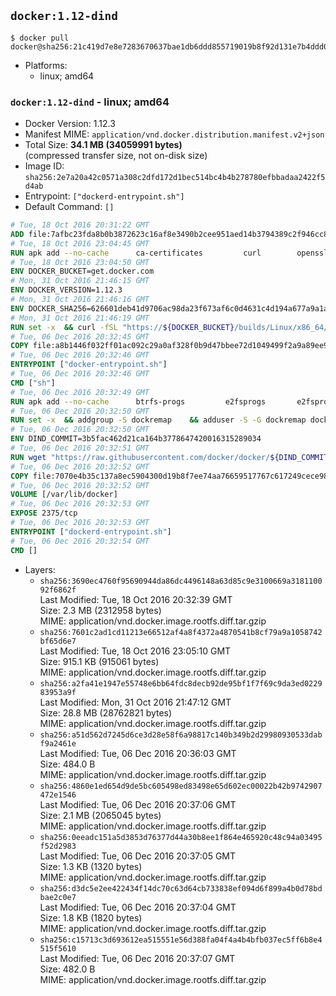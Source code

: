 ## `docker:1.12-dind`

```console
$ docker pull docker@sha256:21c419d7e8e7283670637bae1db6ddd855719019b8f92d131e7b4ddd0b4d189b
```

-	Platforms:
	-	linux; amd64

### `docker:1.12-dind` - linux; amd64

-	Docker Version: 1.12.3
-	Manifest MIME: `application/vnd.docker.distribution.manifest.v2+json`
-	Total Size: **34.1 MB (34059991 bytes)**  
	(compressed transfer size, not on-disk size)
-	Image ID: `sha256:2e7a20a42c0571a308c2dfd172d1bec514bc4b4b278780efbbadaa2422f5d4ab`
-	Entrypoint: `["dockerd-entrypoint.sh"]`
-	Default Command: `[]`

```dockerfile
# Tue, 18 Oct 2016 20:31:22 GMT
ADD file:7afbc23fda8b0b3872623c16af8e3490b2cee951aed14b3794389c2f946cc8c7 in / 
# Tue, 18 Oct 2016 23:04:45 GMT
RUN apk add --no-cache 		ca-certificates 		curl 		openssl
# Tue, 18 Oct 2016 23:04:50 GMT
ENV DOCKER_BUCKET=get.docker.com
# Mon, 31 Oct 2016 21:46:15 GMT
ENV DOCKER_VERSION=1.12.3
# Mon, 31 Oct 2016 21:46:16 GMT
ENV DOCKER_SHA256=626601deb41d9706ac98da23f673af6c0d4631c4d194a677a9a1a07d7219fa0f
# Mon, 31 Oct 2016 21:46:19 GMT
RUN set -x 	&& curl -fSL "https://${DOCKER_BUCKET}/builds/Linux/x86_64/docker-${DOCKER_VERSION}.tgz" -o docker.tgz 	&& echo "${DOCKER_SHA256} *docker.tgz" | sha256sum -c - 	&& tar -xzvf docker.tgz 	&& mv docker/* /usr/local/bin/ 	&& rmdir docker 	&& rm docker.tgz 	&& docker -v
# Tue, 06 Dec 2016 20:32:45 GMT
COPY file:a8b1446f032ff01ac092c29a0af328f0b9d47bbee72d1049499f2a9a89ee988a in /usr/local/bin/ 
# Tue, 06 Dec 2016 20:32:46 GMT
ENTRYPOINT ["docker-entrypoint.sh"]
# Tue, 06 Dec 2016 20:32:46 GMT
CMD ["sh"]
# Tue, 06 Dec 2016 20:32:49 GMT
RUN apk add --no-cache 		btrfs-progs 		e2fsprogs 		e2fsprogs-extra 		iptables 		xfsprogs 		xz
# Tue, 06 Dec 2016 20:32:50 GMT
RUN set -x 	&& addgroup -S dockremap 	&& adduser -S -G dockremap dockremap 	&& echo 'dockremap:165536:65536' >> /etc/subuid 	&& echo 'dockremap:165536:65536' >> /etc/subgid
# Tue, 06 Dec 2016 20:32:50 GMT
ENV DIND_COMMIT=3b5fac462d21ca164b3778647420016315289034
# Tue, 06 Dec 2016 20:32:51 GMT
RUN wget "https://raw.githubusercontent.com/docker/docker/${DIND_COMMIT}/hack/dind" -O /usr/local/bin/dind 	&& chmod +x /usr/local/bin/dind
# Tue, 06 Dec 2016 20:32:52 GMT
COPY file:7070e4b35c137a8ec5904300d19b8f7ee74aa76659517767c617249cece98a4a in /usr/local/bin/ 
# Tue, 06 Dec 2016 20:32:52 GMT
VOLUME [/var/lib/docker]
# Tue, 06 Dec 2016 20:32:53 GMT
EXPOSE 2375/tcp
# Tue, 06 Dec 2016 20:32:53 GMT
ENTRYPOINT ["dockerd-entrypoint.sh"]
# Tue, 06 Dec 2016 20:32:54 GMT
CMD []
```

-	Layers:
	-	`sha256:3690ec4760f95690944da86dc4496148a63d85c9e3100669a318110092f6862f`  
		Last Modified: Tue, 18 Oct 2016 20:32:39 GMT  
		Size: 2.3 MB (2312958 bytes)  
		MIME: application/vnd.docker.image.rootfs.diff.tar.gzip
	-	`sha256:7601c2ad1cd11213e66512af4a8f4372a4870541b8cf79a9a1058742bf65d6e7`  
		Last Modified: Tue, 18 Oct 2016 23:05:10 GMT  
		Size: 915.1 KB (915061 bytes)  
		MIME: application/vnd.docker.image.rootfs.diff.tar.gzip
	-	`sha256:a2fa41e1947e55748e6bb64fdc8decb92de95bf1f7f69c9da3ed022983953a9f`  
		Last Modified: Mon, 31 Oct 2016 21:47:12 GMT  
		Size: 28.8 MB (28762821 bytes)  
		MIME: application/vnd.docker.image.rootfs.diff.tar.gzip
	-	`sha256:a51d562d7245d6ce3d28e58f6a98817c140b349b2d29980930533dabf9a2461e`  
		Last Modified: Tue, 06 Dec 2016 20:36:03 GMT  
		Size: 484.0 B  
		MIME: application/vnd.docker.image.rootfs.diff.tar.gzip
	-	`sha256:4860e1ed654d9de5bc605498ed83498e65d602ec00022b42b9742907472e1546`  
		Last Modified: Tue, 06 Dec 2016 20:37:06 GMT  
		Size: 2.1 MB (2065045 bytes)  
		MIME: application/vnd.docker.image.rootfs.diff.tar.gzip
	-	`sha256:0eeadc151a5d3853d76377d44a30b8ee1f864e465920c48c94a03495f52d2983`  
		Last Modified: Tue, 06 Dec 2016 20:37:05 GMT  
		Size: 1.3 KB (1320 bytes)  
		MIME: application/vnd.docker.image.rootfs.diff.tar.gzip
	-	`sha256:d3dc5e2ee422434f14dc70c63d64cb733838ef094d6f899a4b0d78bdbae2c0e7`  
		Last Modified: Tue, 06 Dec 2016 20:37:04 GMT  
		Size: 1.8 KB (1820 bytes)  
		MIME: application/vnd.docker.image.rootfs.diff.tar.gzip
	-	`sha256:c15713c3d693612ea515551e56d388fa04f4a4b4bfb037ec5ff6b8e4515f5610`  
		Last Modified: Tue, 06 Dec 2016 20:37:07 GMT  
		Size: 482.0 B  
		MIME: application/vnd.docker.image.rootfs.diff.tar.gzip
